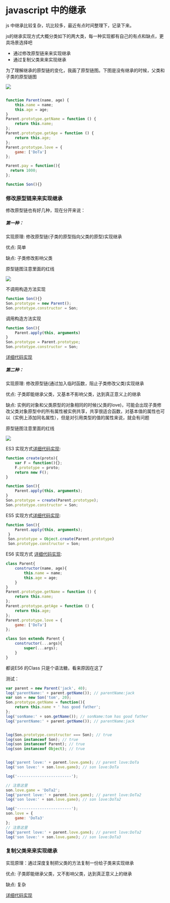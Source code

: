 # javascript 中的继承


js 中继承比较复杂，坑比较多，最近有点时间整理下，记录下来。

js的继承实现方式大概分类如下的两大类，每一种实现都有自己的有点和缺点，更具场景选择吧

* 通过修改原型链来来实现继承
* 通过复制父类来来实现继承

为了理解继承的原型链的变化，我画了原型链图。下图是没有继承的时候，父类和子类的原型链图

![](./img/parent-son.png)

```javascript

function Parent(name, age) {
    this.name = name;
    this.age = age;
}
Parent.prototype.getName = function () {
    return this.name;
};
Parent.prototype.getAge = function () {
    return this.age;
};
Parent.prototype.love = {
    game: ['DoTa']
};

Parent.pay = function(){
  return 1000;
};

function Son(){}
```


### 修改原型链来来实现继承

修改原型链也有好几种，现在分开来说：

##### 第一种：

实现原理: 修改原型链(子类的原型指向父类的原型)实现继承

优点: 简单

缺点: 子类修改影响父类

原型链图注意里面的红线

![](./img/inherit-1.png)

不调用构造方法实现

```javascript
function Son(){}
Son.prototype = new Parent();
Son.prototype.constructor = Son;
```

调用构造方法实现

```javascript
function Son(){
    Parent.apply(this, arguments)
}
Son.prototype = Parent.prototype;
Son.prototype.constructor = Son;
```

[详细代码实现](https://github.com/xuanxiao2013/f2e-practice/blob/master/javascript-inherit/inherit1.js)



##### 第二种：

实现原理: 修改原型链(通过加入临时函数，阻止子类修改父类)实现继承

优点: 子类即能继承父类，又基本不影响父类，达到真正意义上的继承

缺点: 实例的对象和父类原型的对象相同的时候(父类的love)，可能会出现子类修改父类对象原型中的所有属性被实例共享，共享很适合函数，对基本值的属性也可以（实例上添加同名属性），但是对引用类型的值的属性来说，就会有问题

原型链图注意里面的红线

![](./img/inherit-2.png)

ES3 实现方式[详细代码实现](https://github.com/xuanxiao2013/f2e-practice/blob/master/javascript-inherit/inherit2.js):

```javascript
function create(proto){
    var F = function(){};
    F.prototype = proto;
    return new F();
}

function Son(){
    Parent.apply(this, arguments);
}
Son.prototype = create(Parent.prototype);
Son.prototype.constructor = Son;
```

ES5 实现方式[详细代码实现](https://github.com/xuanxiao2013/f2e-practice/blob/master/javascript-inherit/inherit2.js):

```javascript
function Son(){
    Parent.apply(this, arguments);
 }
 Son.prototype = Object.create(Parent.prototype)
 Son.prototype.constructor = Son;
```

ES6 实现方式 [详细代码实现](https://github.com/xuanxiao2013/f2e-practice/blob/master/javascript-inherit/inherit4.es6):

```javascript
class Parent{
    constructor(name, age){
        this.name = name;
        this.age = age;
    }
}
Parent.prototype.getName = function () {
    return this.name;
};
Parent.prototype.getAge = function () {
    return this.age;
};
Parent.prototype.love = {
    game: ['DoTa']
};

class Son extends Parent {
    constructor(...args){
        super(...args);
    }
}
```
都说ES6 的Class 只是个语法糖，看来原因在这了


测试：

```javascript
var parent = new Parent('jack', 40);
log('parentName:' + parent.getName()); // parentName:jack
var son = new Son('tom', 20);
Son.prototype.getName = function(){
    return this.name + ' has good father';
};
log('sonName:' + son.getName()); // sonName:tom has good father
log('parentName:' + parent.getName()); // parentName:jack


log(Son.prototype.constructor === Son); // true
log(son instanceof Son); // true
log(son instanceof Parent); // true
log(son instanceof Object); // true


log('parent love:' + parent.love.game); // parent love:DoTa
log('son love:' + son.love.game); // son love:DoTa

log('------------------------');

// 注意这里
son.love.game = 'DoTa2';
log('parent love:' + parent.love.game); // parent love:DoTa2
log('son love:' + son.love.game); // son love:DoTa2

log('------------------------');
son.love = {
    game: 'DoTa3'
};
// 注意这里
log('parent love:' + parent.love.game); // parent love:DoTa2
log('son love:' + son.love.game); // son love:DoTa3
```

### 复制父类来来实现继承

实现原理：通过深度复制把父类的方法复制一份给子类来实现继承

优点: 子类即能继承父类，又不影响父类，达到真正意义上的继承

缺点: 复杂

[详细代码实现](https://github.com/xuanxiao2013/f2e-practice/blob/master/javascript-inherit/inherit3.js)
